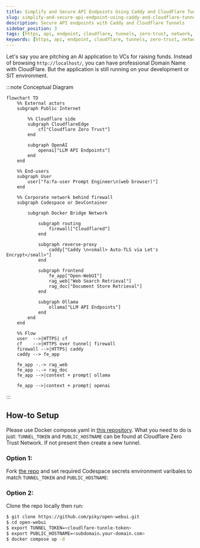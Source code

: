 ```yaml
---
title: Simplify and Secure API Endpoints Using Caddy and CloudFlare Tunnels
slug: simplify-and-secure-api-endpoint-using-caddy-and-cloudflare-tunnels
description: Secure API endpoints with Caddy and Cloudflare Tunnels
sidebar_position: 3
tags: [https, api, endpoint, cloudflare, tunnels, zero-trust, network, caddy, reverse-proxy]
keywords: [https, api, endpoint, cloudflare, tunnels, zero-trust, network, caddy, reverse-proxy]
---
```

Let's say you are pitching an AI application to VCs for raising funds. Instead of browsing `http://localhost/`, you can have professional Domain Name with CloudFlare. But the application is still running on your development or SIT environment.

:::note Conceptual Diagram
```mermaid
flowchart TD
    %% External actors
    subgraph Public Internet

        %% Cloudflare side
        subgraph CloudflareEdge
            cf["Cloudflare Zero Trust"]
        end

        subgraph OpenAI
            openai["LLM API Endpoints"]
        end
    end

    %% End-users
    subgraph User
        user["fa:fa-user Prompt Engineer\n(web browser)"]
    end

    %% Corporate network behind firewall
    subgraph Codespace or DevContainer

        subgraph Docker Bridge Network

            subgraph routing
                firewall["Cloudflared"]
            end

            subgraph reverse-proxy
                caddy["Caddy \n<small> Auto-TLS via Let's Encrypt</small>"]
            end

            subgraph frontend
                fe_app["Open-WebUI"]
                rag_web["Web Search Retrieval"]
                rag_doc["Document Store Retrieval"]
            end

            subgraph Ollama
                ollama["LLM API Endpoints"]
            end
        end
    end

    %% Flow
    user  -->|HTTPS| cf
    cf    -->|HTTPS over tunnel| firewall
    firewall -->|HTTPS| caddy
    caddy --> fe_app

    fe_app -.-> rag_web
    fe_app -.-> rag_doc
    fe_app -->|context + prompt| ollama

    fe_app -->|context + prompt| openai
```
:::
## How-to Setup
Please use Docker compose.yaml in [this repository](https://github.com/piky/open-webui). What you need to do is just:
`TUNNEL_TOKEN` and `PUBLIC_HOSTNAME` can be found at Cloudflare Zero Trust Network. If not present then create a new tunnel.

### Option 1:
Fork [the repo](https://github.com/piky/open-webui) and set required Codespace secrets environment varibales to match `TUNNEL_TOKEN` and `PUBLIC_HOSTNAME`:

### Option 2: 
Clone the repo locally then run:
```sh
$ git clone https://github.com/piky/open-webui.git
$ cd open-webui
$ export TUNNEL_TOKEN=<cloudlfare-tunnle-token>
$ export PUBLIC_HOSTNAME=<subdomain.your-domain.com>
$ docker compose up -d
```